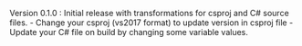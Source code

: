 Version 0.1.0 : Initial release with transformations for csproj and C# source files.
    - Change your csproj (vs2017 format) to update version in csproj file
    - Update your C# file on build by changing some variable values.